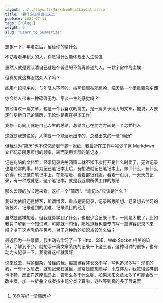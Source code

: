 ```yaml
---
layout: ../../layouts/MarkdownPostLayout.astro
title: '靠什么证明自己来过'
pubDate: 2025-07-11
tags: ["Blog"]
weight: 0 
slug: "Learn_to_Summarize" 
---
```


想象一下，年老之后，留给你的是什么

不妨看看年纪大的人，你觉得什么能体现出人生价值

虽然人就是要认清自己就是个普通的不能再普通的人，一颗宇宙中的尘埃

但真的就这样泯然众人了吗？

能用年纪带来的，与年轻人不同的，按照我现在所想的，经历是一个很重要的东西

你会给人带来一种碌碌无为、平淡一生的感觉吗？

曾经看过一篇文章，也是一个我喜欢的博主，是一篇关于简历的文章，他说，人要定时更新自己的简历，无论你是否在寻求工作[^1]

我想一份简历就是自己人生的总结，总结自己在能力方面是一个怎样的人

这就是我想说的，人需要一个能展示出来的、总结出来的一份“简历”

但我认为“简历”也不仅仅局限于那一张纸，我最近在工作中减少了用 Markdown 文档记录所思所想的频率，转而使用实际的笔记本

记在电脑的文档里，经常记录完关闭窗口就不知下次打开是什么时候了，无效记录也是经常的事，转为记在笔记本上后，有想法就记在笔记本上，做了什么，有什么心得，也记录在笔记本上，在那摆着、看着都很舒服，看着一页页、一天天的记录，有一种成就感，这个笔记本，就是我近期所做工作的总结

那么宏观的放长远来看，这样一个“简历”、“笔记本”应该是什么？

我认为依旧还是博客，所谓博客，重点是要记录，记录所思所想、记录想去学习的新技术、记录遇到的困难、记录项目的经历

虽然是这样想着，但我就算学到了什么，也很少会记录下来，一则是太散了，比如我只了解到一个知识点，可能就一句话，那难道我也要专门写一篇博客记录下来吗？关于这点我仍在思考，对于这种散的知识点该怎么做？

最近因为一些事情，我主动去学习了一下 Http、SSE、Web Socket 相关的知识，了解到不少，就想写一篇文章系统的记录一下这三者，这种可讲的很多，也有动力去记录一下，我觉得这样就很好

说来说去，写的很杂，曾经的我，每篇博客非长文不写，写也追求多写；现在的我，一有什么想法，就想记录在这里，通常是随想随写，不成体系，我觉得这样倒也不错，反正在这座孤岛上，管那么多干什么呢。如果未来文章太多了可能会改一改主页，加一些折叠？或者按主题分类？算啦，这些等到真的多了再说罢


[^1]: [怎样写好一份简历](https://plantree.me/blog/2024/how-to-write-a-resume/)

